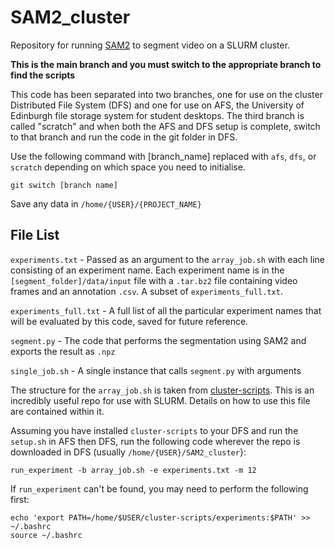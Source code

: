 # SAM2_cluster
Repository for running [SAM2](https://github.com/facebookresearch/sam2/tree/main) to segment video on a SLURM cluster.

**This is the main branch and you must switch to the appropriate branch to find the scripts**

This code has been separated into two branches, one for use on the cluster Distributed File System (DFS) and one for use
on AFS, the University of Edinburgh file storage system for student desktops. The third branch is called "scratch" and 
when both the AFS and DFS setup is complete, switch to that branch and run the code in the git folder in DFS.

Use the following command with [branch_name] replaced with `afs`, `dfs`, or `scratch` depending on which space you need 
to initialise.
```
git switch [branch name]
```

Save any data in ```/home/{USER}/{PROJECT_NAME}```

## File List
`experiments.txt` - Passed as an argument to the `array_job.sh` with each line consisting of an experiment name. 
Each experiment name is in the `[segment_folder]/data/input` file with a `.tar.bz2` file containing video frames and an annotation `.csv`.
A subset of `experiments_full.txt`.

`experiments_full.txt` - A full list of all the particular experiment names that will be evaluated by this code, saved for future reference.

`segment.py` - The code that performs the segmentation using SAM2 and exports the result as `.npz`

`single_job.sh` - A single instance that calls `segment.py` with arguments

The structure for the `array_job.sh` is taken from [cluster-scripts](https://github.com/cdt-data-science/cluster-scripts/tree/master). This is an incredibly useful repo for use with SLURM. Details on how to use this file are contained within it.

Assuming you have installed `cluster-scripts` to your DFS and run the `setup.sh` in AFS then DFS, run the following code 
wherever the repo is downloaded in DFS (usually `/home/{USER}/SAM2_cluster`}:

```
run_experiment -b array_job.sh -e experiments.txt -m 12
```

If `run_experiment` can't be found, you may need to perform the following first:
```
echo 'export PATH=/home/$USER/cluster-scripts/experiments:$PATH' >> ~/.bashrc
source ~/.bashrc
```